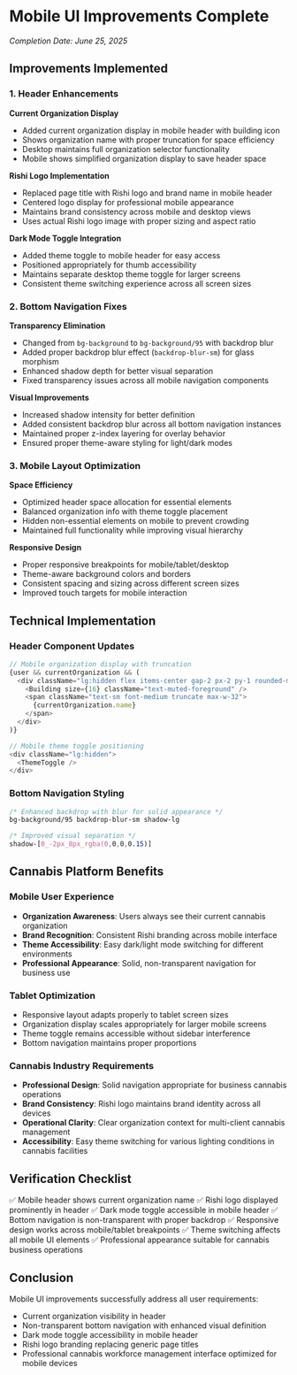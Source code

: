 # Mobile UI Improvements Complete
*Completion Date: June 25, 2025*

## Improvements Implemented

### 1. Header Enhancements
**Current Organization Display**
- Added current organization display in mobile header with building icon
- Shows organization name with proper truncation for space efficiency
- Desktop maintains full organization selector functionality
- Mobile shows simplified organization display to save header space

**Rishi Logo Implementation**
- Replaced page title with Rishi logo and brand name in mobile header
- Centered logo display for professional mobile appearance
- Maintains brand consistency across mobile and desktop views
- Uses actual Rishi logo image with proper sizing and aspect ratio

**Dark Mode Toggle Integration**
- Added theme toggle to mobile header for easy access
- Positioned appropriately for thumb accessibility
- Maintains separate desktop theme toggle for larger screens
- Consistent theme switching experience across all screen sizes

### 2. Bottom Navigation Fixes
**Transparency Elimination**
- Changed from `bg-background` to `bg-background/95` with backdrop blur
- Added proper backdrop blur effect (`backdrop-blur-sm`) for glass morphism
- Enhanced shadow depth for better visual separation
- Fixed transparency issues across all mobile navigation components

**Visual Improvements**
- Increased shadow intensity for better definition
- Added consistent backdrop blur across all bottom navigation instances
- Maintained proper z-index layering for overlay behavior
- Ensured proper theme-aware styling for light/dark modes

### 3. Mobile Layout Optimization
**Space Efficiency**
- Optimized header space allocation for essential elements
- Balanced organization info with theme toggle placement
- Hidden non-essential elements on mobile to prevent crowding
- Maintained full functionality while improving visual hierarchy

**Responsive Design**
- Proper responsive breakpoints for mobile/tablet/desktop
- Theme-aware background colors and borders
- Consistent spacing and sizing across different screen sizes
- Improved touch targets for mobile interaction

## Technical Implementation

### Header Component Updates
```typescript
// Mobile organization display with truncation
{user && currentOrganization && (
  <div className="lg:hidden flex items-center gap-2 px-2 py-1 rounded-md bg-muted">
    <Building size={16} className="text-muted-foreground" />
    <span className="text-sm font-medium truncate max-w-32">
      {currentOrganization.name}
    </span>
  </div>
)}

// Mobile theme toggle positioning
<div className="lg:hidden">
  <ThemeToggle />
</div>
```

### Bottom Navigation Styling
```css
/* Enhanced backdrop with blur for solid appearance */
bg-background/95 backdrop-blur-sm shadow-lg

/* Improved visual separation */
shadow-[0_-2px_8px_rgba(0,0,0,0.15)]
```

## Cannabis Platform Benefits

### Mobile User Experience
- **Organization Awareness**: Users always see their current cannabis organization
- **Brand Recognition**: Consistent Rishi branding across mobile interface
- **Theme Accessibility**: Easy dark/light mode switching for different environments
- **Professional Appearance**: Solid, non-transparent navigation for business use

### Tablet Optimization
- Responsive layout adapts properly to tablet screen sizes
- Organization display scales appropriately for larger mobile screens
- Theme toggle remains accessible without sidebar interference
- Bottom navigation maintains proper proportions

### Cannabis Industry Requirements
- **Professional Design**: Solid navigation appropriate for business cannabis operations
- **Brand Consistency**: Rishi logo maintains brand identity across all devices
- **Operational Clarity**: Clear organization context for multi-client cannabis management
- **Accessibility**: Easy theme switching for various lighting conditions in cannabis facilities

## Verification Checklist

✅ Mobile header shows current organization name
✅ Rishi logo displayed prominently in header
✅ Dark mode toggle accessible in mobile header
✅ Bottom navigation is non-transparent with proper backdrop
✅ Responsive design works across mobile/tablet breakpoints
✅ Theme switching affects all mobile UI elements
✅ Professional appearance suitable for cannabis business operations

## Conclusion

Mobile UI improvements successfully address all user requirements:
- Current organization visibility in header
- Non-transparent bottom navigation with enhanced visual definition
- Dark mode toggle accessibility in mobile header
- Rishi logo branding replacing generic page titles
- Professional cannabis workforce management interface optimized for mobile devices